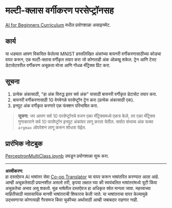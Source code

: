 <!--
CO_OP_TRANSLATOR_METADATA:
{
  "original_hash": "ba5d1eb353d20d3e7181066b3c424b99",
  "translation_date": "2025-08-29T06:46:20+00:00",
  "source_file": "lessons/3-NeuralNetworks/03-Perceptron/lab/README.md",
  "language_code": "mr"
}
-->
# मल्टी-क्लास वर्गीकरण परसेप्ट्रॉनसह

[AI for Beginners Curriculum](https://github.com/microsoft/ai-for-beginners) मधील प्रयोगशाळा असाइनमेंट.

## कार्य

या धड्यात आपण विकसित केलेल्या MNIST हस्तलिखित अंकांच्या बायनरी वर्गीकरणासाठीच्या कोडचा वापर करून, एक मल्टी-क्लास वर्गीकृत तयार करा जो कोणताही अंक ओळखू शकेल. ट्रेन आणि टेस्ट डेटासेटवरील वर्गीकरण अचूकता मोजा आणि गोंधळ मॅट्रिक्स प्रिंट करा.

## सूचना

1. प्रत्येक अंकासाठी, "हा अंक विरुद्ध इतर सर्व अंक" यासाठी बायनरी वर्गीकृत डेटासेट तयार करा.
1. बायनरी वर्गीकरणासाठी 10 वेगवेगळे परसेप्ट्रॉन ट्रेन करा (प्रत्येक अंकासाठी एक).
1. इनपुट अंक वर्गीकृत करणारे एक फंक्शन परिभाषित करा.

> **सूचना**: जर आपण सर्व 10 परसेप्ट्रॉनचे वजन एका मॅट्रिक्समध्ये एकत्र केले, तर एका मॅट्रिक्स गुणाकाराने सर्व 10 परसेप्ट्रॉन इनपुट अंकांवर लागू करता येतील. सर्वात संभाव्य अंक फक्त `argmax` ऑपरेशन लागू करून शोधता येईल.

## प्रारंभिक नोटबुक

[PerceptronMultiClass.ipynb](PerceptronMultiClass.ipynb) उघडून प्रयोगशाळा सुरू करा.

---

**अस्वीकरण**:  
हा दस्तऐवज AI भाषांतर सेवा [Co-op Translator](https://github.com/Azure/co-op-translator) चा वापर करून भाषांतरित करण्यात आला आहे. आम्ही अचूकतेसाठी प्रयत्नशील असलो तरी, कृपया लक्षात घ्या की स्वयंचलित भाषांतरांमध्ये त्रुटी किंवा अचूकतेचा अभाव असू शकतो. मूळ भाषेतील दस्तऐवज हा अधिकृत स्रोत मानला जावा. महत्त्वाच्या माहितीसाठी व्यावसायिक मानवी भाषांतराची शिफारस केली जाते. या भाषांतराचा वापर केल्यामुळे उद्भवणाऱ्या कोणत्याही गैरसमज किंवा चुकीच्या अर्थासाठी आम्ही जबाबदार राहणार नाही.